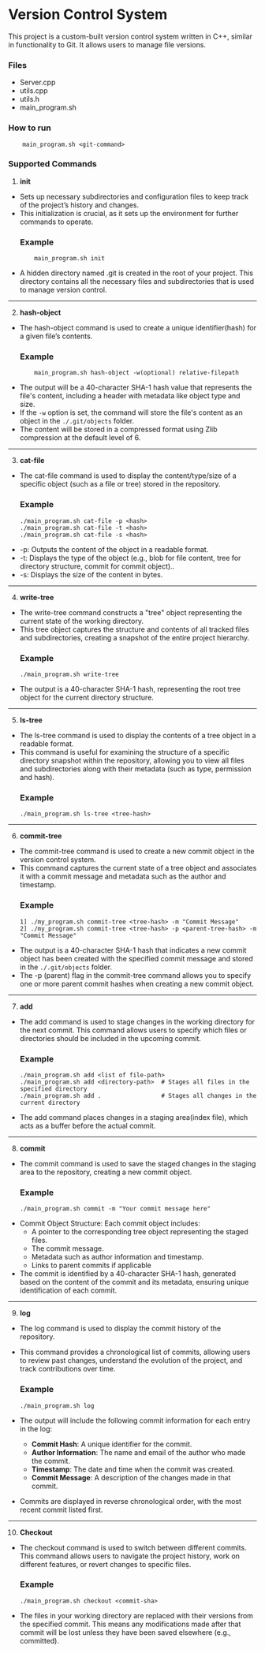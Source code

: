 # Version Control System
This project is a custom-built version control system written in C++, similar in functionality to Git. It allows users to manage file versions. 


### Files 
- Server.cpp
- utils.cpp
- utils.h
- main_program.sh

### How to run
```
    main_program.sh <git-command>
```
### Supported Commands

1. **init**
 - Sets up necessary subdirectories and configuration files to keep track of the project’s history and changes. 
- This initialization is crucial, as it sets up the environment for further commands to operate.
    ### Example
    ```
        main_program.sh init
    ```
- A hidden directory named .git is created in the root of your project. This directory contains all the necessary files and subdirectories that is used to manage version control.
---
2. **hash-object**
 - The hash-object command  is used to create a unique identifier(hash) for a given file’s contents.
    ### Example
    ```
        main_program.sh hash-object -w(optional) relative-filepath
    ```
- The output will be a 40-character SHA-1 hash value that represents the file's content, including a header with metadata like object type and size.
- If the `-w` option is set, the command will store the file's content as an object in the `./.git/objects` folder.
- The content will be stored in a compressed format using Zlib compression at the default level of 6.
---

3. **cat-file**
- The cat-file command is used to display the content/type/size of a specific object (such as a file or tree) stored in the repository. 
    ### Example 
    ```
    ./main_program.sh cat-file -p <hash>
    ./main_program.sh cat-file -t <hash>
    ./main_program.sh cat-file -s <hash>
    ```
- -p: Outputs the content of the object in a readable format.
-  -t: Displays the type of the object (e.g., blob for file content, tree for directory structure, commit for commit object)..
-  -s: Displays the size of the content in bytes.

---

4. **write-tree**
- The write-tree command constructs a "tree" object representing the current state of the working directory.
- This tree object captures the structure and contents of all tracked files and subdirectories, creating a snapshot of the entire project hierarchy.
    ### Example 
    ```
    ./main_program.sh write-tree
    ```
- The output is a 40-character SHA-1 hash, representing the root tree object for the current directory structure.

---

5. **ls-tree**
 - The ls-tree command is used to display the contents of a tree object in a readable format.
 - This command is useful for examining the structure of a specific directory snapshot within the repository, allowing you to view all files and subdirectories along with their metadata (such as type, permission and hash).
    ### Example 
    ```
    ./main_program.sh ls-tree <tree-hash>
    ```
---

6. **commit-tree**

- The commit-tree command is used to create a new commit object in the version control system. 
- This command captures the current state of a tree object and associates it with a commit message and metadata such as the author and timestamp.
    ### Example
    ```
    1] ./my_program.sh commit-tree <tree-hash> -m "Commit Message"
    2] ./my_program.sh commit-tree <tree-hash> -p <parent-tree-hash> -m "Commit Message"
    ```
- The output is a 40-character SHA-1 hash that indicates a new commit object has been created with the specified commit message and stored in the `./.git/objects` folder.
- The -p (parent) flag in the commit-tree command allows you to specify one or more parent commit hashes when creating a new commit object.     

---

7. **add**

- The add command is used to stage changes in the working directory for the next commit. This command allows users to specify which files or directories should be included in the upcoming commit.
    ### Example
    ```
    ./main_program.sh add <list of file-path>
    ./main_program.sh add <directory-path>  # Stages all files in the specified directory
    ./main_program.sh add .                 # Stages all changes in the current directory
    ```
- The add command places changes in a staging area(index file), which acts as a buffer before the actual commit.

---

8. **commit**

- The commit command is used to save the staged changes in the staging area to the repository, creating a new commit object. 
    ### Example
    ```
    ./main_program.sh commit -m "Your commit message here"
    ```
- Commit Object Structure: Each commit object includes:
    - A pointer to the corresponding tree object representing the staged files.
    - The commit message.
    - Metadata such as author information and timestamp.
    - Links to parent commits if applicable
- The commit is identified by a 40-character SHA-1 hash, generated based on the content of the commit and its metadata, ensuring unique identification of each commit.

---

9. **log**

- The log command is used to display the commit history of the repository. 
- This command provides a chronological list of commits, allowing users to review past changes, understand the evolution of the project, and track contributions over time.
    ### Example
    ```
    ./main_program.sh log
    ```
- The output will include the following commit information for each entry in the log:

    - **Commit Hash**: A unique identifier for the commit.
    - **Author Information**: The name and email of the author who made the commit.
    - **Timestamp**: The date and time when the commit was created.
    - **Commit Message**: A description of the changes made in that commit.

- Commits are displayed in reverse chronological order, with the most recent commit listed first.

---

10. **Checkout**

- The checkout command is used to switch between different commits. This command allows users to navigate the project history, work on different features, or revert changes to specific files.

    ### Example
    ```
    ./main_program.sh checkout <commit-sha>
    ```
- The files in your working directory are replaced with their versions from the specified commit. This means any modifications made after that commit will be lost unless they have been saved elsewhere (e.g., committed).
